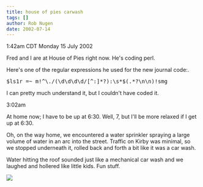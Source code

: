 ```yaml
---
title: house of pies carwash
tags: []
author: Rob Nugen
date: 2002-07-14
---
```


<p class=date>1:42am CDT Monday 15 July 2002</p>

<p>Fred and I are at House of Pies right now.  He's coding perl.</p>

<p>Here's one of the regular expressions he used for the new journal
code:.</p>

<pre>$ls1r =~ m!^\./(\d\d\d\d/[^:]*?):\s*$(.*?\n\n)!smg</pre>

<p>I can pretty much understand it, but I couldn't have coded it.</p>

<p class=date>3:02am</p>

<p>At home now; I have to be up at 6:30.  Well, 7, but I'll be more
relaxed if I get up at 6:30.</p>

<p>Oh, on the way home, we encountered a water sprinkler spraying a
large volume of water in an arc into the street.  Traffic on Kirby was
minimal, so we stopped underneath it, rolled back and forth a bit like
it was a car wash.</p>

<p>Water hitting the roof sounded just like a mechanical car wash and
we laughed and hollered like little kids.  Fun stuff.</p>

<p><img src="/images/rob/wL-ROB.gif"/></p>
